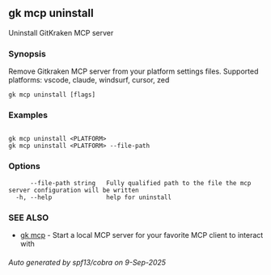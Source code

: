 ## gk mcp uninstall

Uninstall GitKraken MCP server

### Synopsis


Remove Gitkraken MCP server from your platform settings files.
Supported platforms: vscode, claude, windsurf, cursor, zed


```
gk mcp uninstall [flags]
```

### Examples

```

gk mcp uninstall <PLATFORM>
gk mcp uninstall <PLATFORM> --file-path

```

### Options

```
      --file-path string   Fully qualified path to the file the mcp server configuration will be written
  -h, --help               help for uninstall
```

### SEE ALSO

* [gk mcp](gk_mcp.md)	 - Start a local MCP server for your favorite MCP client to interact with

###### Auto generated by spf13/cobra on 9-Sep-2025
